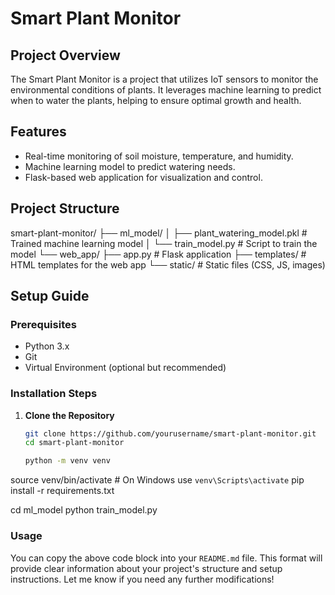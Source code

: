 # Smart Plant Monitor

## Project Overview
The Smart Plant Monitor is a project that utilizes IoT sensors to monitor the environmental conditions of plants. It leverages machine learning to predict when to water the plants, helping to ensure optimal growth and health.

## Features
- Real-time monitoring of soil moisture, temperature, and humidity.
- Machine learning model to predict watering needs.
- Flask-based web application for visualization and control.

## Project Structure
smart-plant-monitor/ ├── ml_model/ │ ├── plant_watering_model.pkl # Trained machine learning model │ └── train_model.py # Script to train the model └── web_app/ ├── app.py # Flask application ├── templates/ # HTML templates for the web app └── static/ # Static files (CSS, JS, images)

## Setup Guide

### Prerequisites
- Python 3.x
- Git
- Virtual Environment (optional but recommended)

### Installation Steps

1. **Clone the Repository**
   ```bash
   git clone https://github.com/yourusername/smart-plant-monitor.git
   cd smart-plant-monitor

   python -m venv venv
source venv/bin/activate  # On Windows use `venv\Scripts\activate`
pip install -r requirements.txt

cd ml_model
python train_model.py


### Usage
You can copy the above code block into your `README.md` file. This format will provide clear information about your project's structure and setup instructions. Let me know if you need any further modifications!



